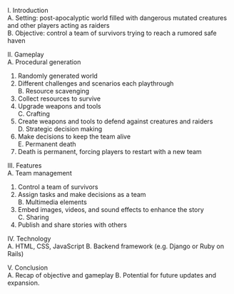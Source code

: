 I. Introduction <br>
A. Setting: post-apocalyptic world filled with dangerous mutated creatures and other players acting as raiders <br>
B. Objective: control a team of survivors trying to reach a rumored safe haven <br>

II. Gameplay <br>
A. Procedural generation
1. Randomly generated world
2. Different challenges and scenarios each playthrough <br>
B. Resource scavenging
1. Collect resources to survive
2. Upgrade weapons and tools <br>
C. Crafting
1. Create weapons and tools to defend against creatures and raiders <br>
D. Strategic decision making
1. Make decisions to keep the team alive <br>
E. Permanent death
1. Death is permanent, forcing players to restart with a new team <br>

III. Features <br>
A. Team management
1. Control a team of survivors
2. Assign tasks and make decisions as a team <br>
B. Multimedia elements
1. Embed images, videos, and sound effects to enhance the story <br>
C. Sharing 
1. Publish and share stories with others 

IV. Technology <br>
A. HTML, CSS, JavaScript
B. Backend framework (e.g. Django or Ruby on Rails)

V. Conclusion <br>
A. Recap of objective and gameplay
B. Potential for future updates and expansion.

